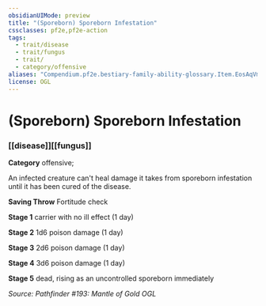 ```yaml
---
obsidianUIMode: preview
title: "(Sporeborn) Sporeborn Infestation"
cssclasses: pf2e,pf2e-action
tags:
  - trait/disease
  - trait/fungus
  - trait/
  - category/offensive
aliases: "Compendium.pf2e.bestiary-family-ability-glossary.Item.EosAqVmnYlxMEGdT"
license: OGL
---
```

# (Sporeborn) Sporeborn Infestation

### [[disease]][[fungus]]

**Category** offensive; 




An infected creature can't heal damage it takes from sporeborn infestation until it has been cured of the disease.

**Saving Throw** Fortitude check

**Stage 1** carrier with no ill effect (1 day)

**Stage 2** 1d6 poison damage (1 day)

**Stage 3** 2d6 poison damage (1 day)

**Stage 4** 3d6 poison damage (1 day)

**Stage 5** dead, rising as an uncontrolled sporeborn immediately

*Source: Pathfinder #193: Mantle of Gold*
*OGL*